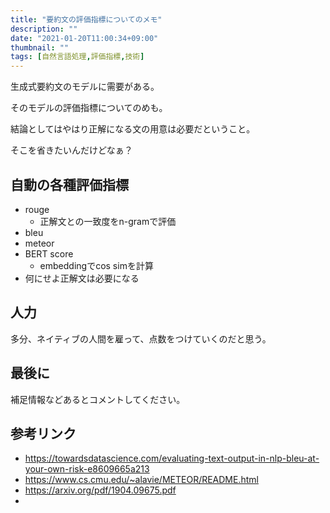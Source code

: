```yaml
---
title: "要約文の評価指標についてのメモ"
description: ""
date: "2021-01-20T11:00:34+09:00"
thumbnail: ""
tags: [自然言語処理,評価指標,技術]
---
```

生成式要約文のモデルに需要がある。

そのモデルの評価指標についてのめも。

結論としてはやはり正解になる文の用意は必要だということ。

そこを省きたいんだけどなぁ？


## 自動の各種評価指標
- rouge
    - 正解文との一致度をn-gramで評価
- bleu
- meteor
- BERT score
    - embeddingでcos simを計算
- 何にせよ正解文は必要になる

## 人力
多分、ネイティブの人間を雇って、点数をつけていくのだと思う。

## 最後に
補足情報などあるとコメントしてください。

## 参考リンク
- https://towardsdatascience.com/evaluating-text-output-in-nlp-bleu-at-your-own-risk-e8609665a213
- https://www.cs.cmu.edu/~alavie/METEOR/README.html
- https://arxiv.org/pdf/1904.09675.pdf
-